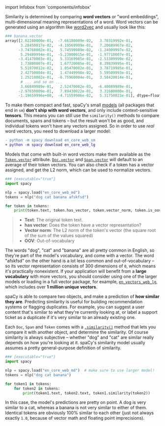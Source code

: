 import Infobox from 'components/infobox'

Similarity is determined by comparing **word vectors** or "word embeddings",
multi-dimensional meaning representations of a word. Word vectors can be
generated using an algorithm like
[word2vec](https://en.wikipedia.org/wiki/Word2vec) and usually look like this:

```python
### banana.vector
array([2.02280000e-01,  -7.66180009e-02,   3.70319992e-01,
       3.28450017e-02,  -4.19569999e-01,   7.20689967e-02,
      -3.74760002e-01,   5.74599989e-02,  -1.24009997e-02,
       5.29489994e-01,  -5.23800015e-01,  -1.97710007e-01,
      -3.41470003e-01,   5.33169985e-01,  -2.53309999e-02,
       1.73800007e-01,   1.67720005e-01,   8.39839995e-01,
       5.51070012e-02,   1.05470002e-01,   3.78719985e-01,
       2.42750004e-01,   1.47449998e-02,   5.59509993e-01,
       1.25210002e-01,  -6.75960004e-01,   3.58420014e-01,
       # ... and so on ...
       3.66849989e-01,   2.52470002e-03,  -6.40089989e-01,
      -2.97650009e-01,   7.89430022e-01,   3.31680000e-01,
      -1.19659996e+00,  -4.71559986e-02,   5.31750023e-01], dtype=float32)
```

<Infobox title="Important note" variant="warning">

To make them compact and fast, spaCy's small [models](/models) (all packages
that end in `sm`) **don't ship with word vectors**, and only include
context-sensitive **tensors**. This means you can still use the `similarity()`
methods to compare documents, spans and tokens – but the result won't be as
good, and individual tokens won't have any vectors assigned. So in order to use
_real_ word vectors, you need to download a larger model:

```diff
- python -m spacy download en_core_web_sm
+ python -m spacy download en_core_web_lg
```

</Infobox>

Models that come with built-in word vectors make them available as the
[`Token.vector`](/api/token#vector) attribute. [`Doc.vector`](/api/doc#vector)
and [`Span.vector`](/api/span#vector) will default to an average of their token
vectors. You can also check if a token has a vector assigned, and get the L2
norm, which can be used to normalize vectors.

```python
### {executable="true"}
import spacy

nlp = spacy.load("en_core_web_md")
tokens = nlp("dog cat banana afskfsd")

for token in tokens:
    print(token.text, token.has_vector, token.vector_norm, token.is_oov)
```

> - **Text**: The original token text.
> - **has vector**: Does the token have a vector representation?
> - **Vector norm**: The L2 norm of the token's vector (the square root of the
>   sum of the values squared)
> - **OOV**: Out-of-vocabulary

The words "dog", "cat" and "banana" are all pretty common in English, so they're
part of the model's vocabulary, and come with a vector. The word "afskfsd" on
the other hand is a lot less common and out-of-vocabulary – so its vector
representation consists of 300 dimensions of `0`, which means it's practically
nonexistent. If your application will benefit from a **large vocabulary** with
more vectors, you should consider using one of the larger models or loading in a
full vector package, for example,
[`en_vectors_web_lg`](/models/en-starters#en_vectors_web_lg), which includes
over **1 million unique vectors**.

spaCy is able to compare two objects, and make a prediction of **how similar
they are**. Predicting similarity is useful for building recommendation systems
or flagging duplicates. For example, you can suggest a user content that's
similar to what they're currently looking at, or label a support ticket as a
duplicate if it's very similar to an already existing one.

Each `Doc`, `Span` and `Token` comes with a
[`.similarity()`](/api/token#similarity) method that lets you compare it with
another object, and determine the similarity. Of course similarity is always
subjective – whether "dog" and "cat" are similar really depends on how you're
looking at it. spaCy's similarity model usually assumes a pretty general-purpose
definition of similarity.

```python
### {executable="true"}
import spacy

nlp = spacy.load("en_core_web_md")  # make sure to use larger model!
tokens = nlp("dog cat banana")

for token1 in tokens:
    for token2 in tokens:
        print(token1.text, token2.text, token1.similarity(token2))
```

In this case, the model's predictions are pretty on point. A dog is very similar
to a cat, whereas a banana is not very similar to either of them. Identical
tokens are obviously 100% similar to each other (just not always exactly `1.0`,
because of vector math and floating point imprecisions).
